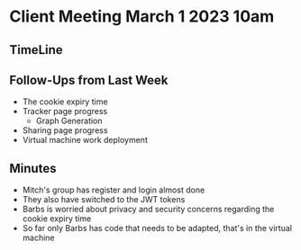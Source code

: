 # Client Meeting March 1 2023 10am

## TimeLine

## Follow-Ups from Last Week

- The cookie expiry time
- Tracker page progress
  - Graph Generation
- Sharing page progress
- Virtual machine work deployment

## Minutes

- Mitch's group has register and login almost done
- They also have switched to the JWT tokens
- Barbs is worried about privacy and security concerns regarding the cookie expiry time
- So far only Barbs has code that needs to be adapted, that's in the virtual machine
